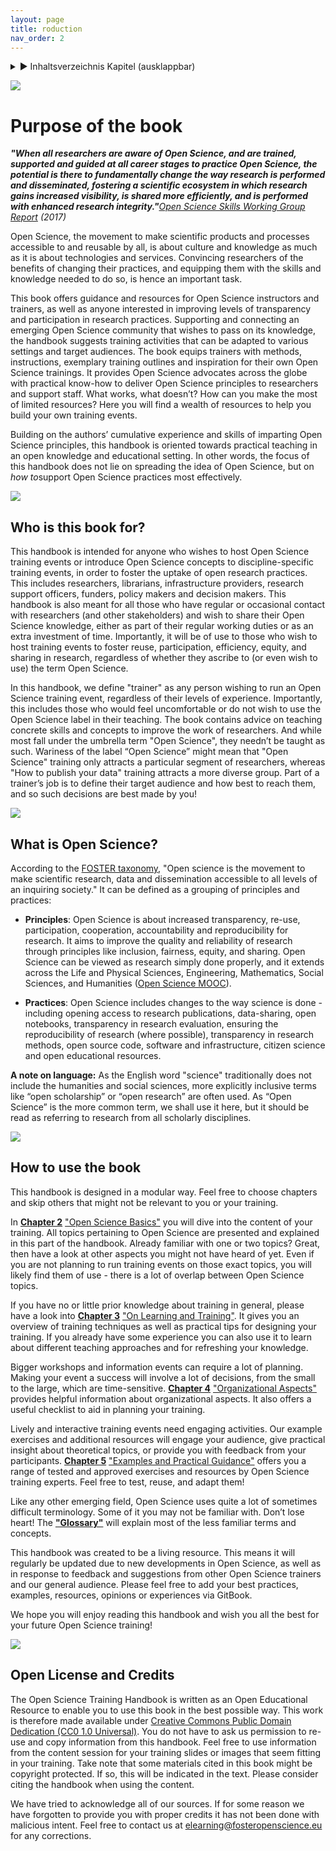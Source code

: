 ```yaml
---
layout: page
title: roduction
nav_order: 2
---
```

 
<details markdown="block"> 
  <summary> 
      &#9658; Inhaltsverzeichnis Kapitel (ausklappbar) 
  </summary>
 
1. TOC
{:toc}
 </details>
 
   <p></p>
 
 
![](0ca2415e-d4af-4b8f-8b9b-cfad05b2abd5.png)

# Purpose of the book

***"When all researchers are aware of Open Science, and are trained,
supported and guided at all career stages to practice Open Science, the
potential is there to fundamentally change the way research is performed
and disseminated, fostering a scientific ecosystem in which research
gains increased visibility, is shared more efficiently, and is performed
with enhanced research integrity."**[Open Science Skills Working Group
Report](https://ec.europa.eu/research/openscience/pdf/os_skills_wgreport_final.pdf#view=fit&pagemode=none)
(2017)*

Open Science, the movement to make scientific products and processes
accessible to and reusable by all, is about culture and knowledge as
much as it is about technologies and services. Convincing researchers of
the benefits of changing their practices, and equipping them with the
skills and knowledge needed to do so, is hence an important task.

This book offers guidance and resources for Open Science instructors and
trainers, as well as anyone interested in improving levels of
transparency and participation in research practices. Supporting and
connecting an emerging Open Science community that wishes to pass on its
knowledge, the handbook suggests training activities that can be adapted
to various settings and target audiences. The book equips trainers with
methods, instructions, exemplary training outlines and inspiration for
their own Open Science trainings. It provides Open Science advocates
across the globe with practical know-how to deliver Open Science
principles to researchers and support staff. What works, what doesn’t?
How can you make the most of limited resources? Here you will find a
wealth of resources to help you build your own training events.

Building on the authors’ cumulative experience and skills of imparting
Open Science principles, this handbook is oriented towards practical
teaching in an open knowledge and educational setting. In other words,
the focus of this handbook does not lie on spreading the idea of Open
Science, but on *how to*support Open Science practices most effectively.

![](965a9b22-10b4-4501-a490-83443a94eafb.png)

## Who is this book for?

This handbook is intended for anyone who wishes to host Open Science
training events or introduce Open Science concepts to
discipline-specific training events, in order to foster the uptake of
open research practices. This includes researchers, librarians,
infrastructure providers, research support officers, funders, policy
makers and decision makers. This handbook is also meant for all those
who have regular or occasional contact with researchers (and other
stakeholders) and wish to share their Open Science knowledge, either as
part of their regular working duties or as an extra investment of time.
Importantly, it will be of use to those who wish to host training events
to foster reuse, participation, efficiency, equity, and sharing in
research, regardless of whether they ascribe to (or even wish to use)
the term Open Science.

In this handbook, we define "trainer" as any person wishing to run an
Open Science training event, regardless of their levels of experience.
Importantly, this includes those who would feel uncomfortable or do not
wish to use the Open Science label in their teaching. The book contains
advice on teaching concrete skills and concepts to improve the work of
researchers. And while most fall under the umbrella term "Open Science",
they needn’t be taught as such. Wariness of the label “Open Science”
might mean that "Open Science" training only attracts a particular
segment of researchers, whereas "How to publish your data" training
attracts a more diverse group. Part of a trainer’s job is to define
their target audience and how best to reach them, and so such decisions
are best made by you\!

![](2b202773-ec41-4cde-8558-44800112ec6d.png)

## What is Open Science?

According to the [FOSTER
taxonomy](https://www.fosteropenscience.eu/taxonomy/term/7), "Open
science is the movement to make scientific research, data and
dissemination accessible to all levels of an inquiring society." It can
be defined as a grouping of principles and practices:

  - **Principles**: Open Science is about increased transparency,
    re-use, participation, cooperation, accountability and
    reproducibility for research. It aims to improve the quality and
    reliability of research through principles like inclusion, fairness,
    equity, and sharing. Open Science can be viewed as research simply
    done properly, and it extends across the Life and Physical Sciences,
    Engineering, Mathematics, Social Sciences, and Humanities ([Open
    Science MOOC](https://opensciencemooc.eu/)).

  - **Practices**: Open Science includes changes to the way science is
    done - including opening access to research publications,
    data-sharing, open notebooks, transparency in research evaluation,
    ensuring the reproducibility of research (where possible),
    transparency in research methods, open source code, software and
    infrastructure, citizen science and open educational resources.

**A note on language:** As the English word "science" traditionally does
not include the humanities and social sciences, more explicitly
inclusive terms like “open scholarship” or “open research” are often
used. As “Open Science” is the more common term, we shall use it here,
but it should be read as referring to research from all scholarly
disciplines.

![](033a4310-b8af-4b0c-8027-a8f72cb1a9c3.png)

## How to use the book

This handbook is designed in a modular way. Feel free to choose chapters
and skip others that might not be relevant to you or your training.

In
**[Chapter 2](https://github.com/Open-Science-Training-Handbook/Open-Science-Training-Handbook_EN/tree/master/02OpenScienceBasics)**
["Open Science
Basics"](https://github.com/Open-Science-Training-Handbook/Open-Science-Training-Handbook_EN/tree/master/02OpenScienceBasics)
you will dive into the content of your training. All topics pertaining
to Open Science are presented and explained in this part of the
handbook. Already familiar with one or two topics? Great, then have a
look at other aspects you might not have heard of yet. Even if you are
not planning to run training events on those exact topics, you will
likely find them of use - there is a lot of overlap between Open Science
topics.

If you have no or little prior knowledge about training in general,
please have a look into
[](https://github.com/Open-Science-Training-Handbook/Open-Science-Training-Handbook_EN/tree/master/03OnLearningAndTraining)
**[Chapter 3](https://github.com/Open-Science-Training-Handbook/Open-Science-Training-Handbook_EN/tree/master/03OnLearningAndTraining)**
["On Learning and
Training"](https://github.com/Open-Science-Training-Handbook/Open-Science-Training-Handbook_EN/tree/master/03OnLearningAndTraining).
It gives you an overview of training techniques as well as practical
tips for designing your training. If you already have some experience
you can also use it to learn about different teaching approaches and for
refreshing your knowledge.

Bigger workshops and information events can require a lot of planning.
Making your event a success will involve a lot of decisions, from the
small to the large, which are time-sensitive.
**[Chapter 4](https://github.com/Open-Science-Training-Handbook/Open-Science-Training-Handbook_EN/tree/master/04OrganizationalAspects)**
["Organizational
Aspects"](https://github.com/Open-Science-Training-Handbook/Open-Science-Training-Handbook_EN/tree/master/04OrganizationalAspects)
provides helpful information about organizational aspects. It also
offers a useful checklist to aid in planning your training.

Lively and interactive training events need engaging activities. Our
example exercises and additional resources will engage your audience,
give practical insight about theoretical topics, or provide you with
feedback from your participants.
**[Chapter 5](https://github.com/Open-Science-Training-Handbook/Open-Science-Training-Handbook_EN/tree/master/05ExamplesAndPracticalGuidance)**
["Examples and Practical
Guidance"](https://github.com/Open-Science-Training-Handbook/Open-Science-Training-Handbook_EN/tree/master/05ExamplesAndPracticalGuidance)
offers you a range of tested and approved exercises and resources by
Open Science training experts. Feel free to test, reuse, and adapt
them\!

Like any other emerging field, Open Science uses quite a lot of
sometimes difficult terminology. Some of it you may not be familiar
with. Don’t lose heart\! The
**["Glossary"](https://github.com/Open-Science-Training-Handbook/Open-Science-Training-Handbook_EN/tree/master/06Glossary)**
will explain most of the less familiar terms and concepts.

This handbook was created to be a living resource. This means it will
regularly be updated due to new developments in Open Science, as well as
in response to feedback and suggestions from other Open Science trainers
and our general audience. Please feel free to add your best practices,
examples, resources, opinions or experiences via GitBook.

We hope you will enjoy reading this handbook and wish you all the best
for your future Open Science training\!

![](bc14044b-eec3-4ed3-b0e7-e2156edefa58.png)

## Open License and Credits

The Open Science Training Handbook is written as an Open Educational
Resource to enable you to use this book in the best possible way. This
work is therefore made available under [Creative Commons Public Domain
Dedication (CC0 1.0
Universal)](https://creativecommons.org/publicdomain/zero/1.0/). You do
not have to ask us permission to re-use and copy information from this
handbook. Feel free to use information from the content session for your
training slides or images that seem fitting in your training. Take note
that some materials cited in this book might be copyright protected. If
so, this will be indicated in the text. Please consider citing the
handbook when using the content.

We have tried to acknowledge all of our sources. If for some reason we
have forgotten to provide you with proper credits it has not been done
with malicious intent. Feel free to contact us at
<elearning@fosteropenscience.eu> for any corrections.

<div class="section fnlist" data-role="doc-footnotes">

</div>
